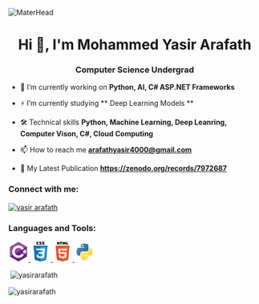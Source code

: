 ![MaterHead](https://wallpaperaccess.com/full/1426870.png)
<h1 align="center">Hi 👋, I'm Mohammed Yasir Arafath</h1>
<h3 align="center"> Computer Science Undergrad </h3>


- 🔭 I’m currently working on **Python, AI, C# ASP.NET Frameworks**

- ⚡ I’m currently studying ** Deep Learning Models **

- 🛠️ Technical skills **Python, Machine Learning, Deep Leanring, Computer Vison, C#, Cloud Computing**

- 📫 How to reach me **arafathyasir4000@gmail.com**

- 📝 My Latest Publication  **https://zenodo.org/records/7972687**
<h3 align="left">Connect with me: </h3>
<p align="left">

<a href= "https://www.linkedin.com/in/mohammed-yasir-arafath-81841b21b/" target="blank"><img align="center" src="https://raw.githubusercontent.com/rahuldkjain/github-profile-readme-generator/master/src/images/icons/Social/linked-in-alt.svg" alt="yasir arafath" height="30" width="40" /></a>
</p>

<h3 align="left">Languages and Tools: </h3>
<p align="left"> <a href= "https://www.w3schools.com/cpp/" target="_blank" rel="noreferrer"> <img src="https://raw.githubusercontent.com/devicons/devicon/master/icons/csharp/csharp-original.svg" alt="cplusplus" width="40" height="40"/> </a> <a href="https://www.w3schools.com/css/" target="_blank" rel="noreferrer"> <img src="https://raw.githubusercontent.com/devicons/devicon/master/icons/css3/css3-original-wordmark.svg" alt="css3" width="40" height="40"/> </a> <a href="https://www.w3.org/html/" target="_blank" rel="noreferrer"> <img src="https://raw.githubusercontent.com/devicons/devicon/master/icons/html5/html5-original-wordmark.svg" alt="html5" width="40" height="40"/> </a>   <a href="https://www.python.org" target="_blank" rel="noreferrer"> <img src="https://raw.githubusercontent.com/devicons/devicon/master/icons/python/python-original.svg" alt="python" width="40" height="40"/> </a> </p>


<p>&nbsp;<img align="center" src="https://github-readme-stats.vercel.app/api?username=yasirarafath&show_icons=true&locale=en" alt="yasirarafath" /></p>

<p><img align="center" src="https://github-readme-streak-stats.herokuapp.com/?user=yasirarafath&" alt="yasirarafath" /></p>

